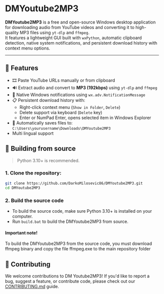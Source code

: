 # DMYoutube2MP3

**DMYoutube2MP3** is a free and open-source Windows desktop application for downloading audio from YouTube videos and converting it to high-quality MP3 files using `yt-dlp` and `ffmpeg`.  
It features a lightweight GUI built with `wxPython`, automatic clipboard detection, native system notifications, and persistent download history with context menu options.

---

## 🔧 Features

- 🎞️ Paste YouTube URLs manually or from clipboard
- 🔊 Extract audio and convert to **MP3 (192kbps)** using `yt-dlp` and `ffmpeg`
- 🔔 Native Windows notifications using `wx.adv.NotificationMessage`
- 📋 Persistent download history with:
  - Right-click context menu (`Show in Folder`, `Delete`)
  - Delete support via keyboard (`Delete` key)
  - Enter or NumPad Enter, opens selected item in Windows Explorer
- 📁 Automatically saves files to:
`C:\Users\yourusername\Downloads\DMYoutube2MP3`
- Multi lingual support

## 🚀 Building from source
> Python 3.10+ is recommended.

### 1. Clone the repository:

```bash
git clone https://github.com/DarkoMilosevic86/DMYoutube2MP3.git
cd DMYoutube2MP3
```

### 2. Build the source code

- To build the source code, make sure Python 3.10+ is installed on your computer.
- Run `build.bat` to build the DMYoutube2MP3 from source.
#### Important note!
To build the DMYoutube2MP3 from the source code, you must download ffmpeg binary and copy the file ffmpeg.exe to the main repository folder

## 🤝 Contributing

We welcome contributions to DM Youtube2MP3! If you'd like to report a bug, suggest a feature, or contribute code, please check out our [CONTRIBUTING.md](CONTRIBUTING.md) guide.
